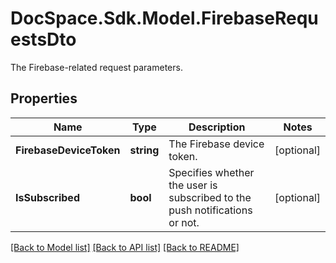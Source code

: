 # DocSpace.Sdk.Model.FirebaseRequestsDto
The Firebase-related request parameters.

## Properties

Name | Type | Description | Notes
------------ | ------------- | ------------- | -------------
**FirebaseDeviceToken** | **string** | The Firebase device token. | [optional] 
**IsSubscribed** | **bool** | Specifies whether the user is subscribed to the push notifications or not. | [optional] 

[[Back to Model list]](../README.md#documentation-for-models) [[Back to API list]](../README.md#documentation-for-api-endpoints) [[Back to README]](../README.md)

